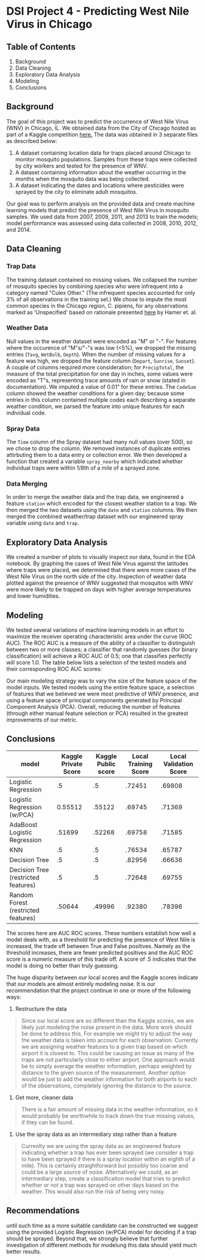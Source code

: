 # DSI Project 4 - Predicting West Nile Virus in Chicago

## Table of Contents

1. Background
2. Data Cleaning
3. Exploratory Data Analysis
4. Modeling
5. Conclusions

## Background

The goal of this project was to predict the occurrence of West Nile Virus (WNV) in Chicago, IL. We obtained data from the City of Chicago hosted as part of a Kaggle competition [here.](https:/www.kaggle.com/c/predict-west-nile-virus/) The data was obtained in 3 separate files as described below: 

1) A dataset containing location data for traps placed around Chicago to monitor mosquito populations. Samples from these traps were collected by city workers and tested for the presence of WNV.
2) A dataset containing information about the weather occurring in the months when the mosquito data was being collected.
3) A dataset indicating the dates and locations where pesticides were sprayed by the city to eliminate adult mosquitos. 

Our goal was to perform analysis on the provided data and create machine learning models that predict the presence of West Nile Virus in mosquito samples. We used data from 2007, 2009, 2011, and 2013 to train the models; model performance was assessed using data collected in 2008, 2010, 2012, and 2014.

## Data Cleaning

### Trap Data

The training dataset contained no missing values. We collapsed the number of mosquito species by combining species who were infrequent into a category named "Culex Other." (The infrequent species accounted for only 3% of all observations in the training set.) We chose to impute the most common species in the Chicago region, C. pipiens, for any observations marked as 'Unspecified' based on rationale presented [here](http://www.ajtmh.org/content/journals/10.4269/ajtmh.2009.80.268#html_fulltext) by Hamer et. al.

### Weather Data

Null values in the weather dataset were encoded as "M" or "-". For features where the occurence of "M"s/"-"s was low (<5%), we dropped the missing entries (`Tavg`, `WetBulb`, `Depth`). When the number of missing values for a feature was high, we dropped the feature column (`Depart`, `Sunrise`, `Sunset`). A couple of columns required more consideration; for `PrecipTotal`, the measure of the total precipitation for one day in inches, some values were encoded as "T"s, representing trace amounts of rain or snow (stated in documentation). We imputed a value of 0.01" for these entries.  The `CodeSum` column showed the weather conditions for a given day; because some entries in this column contained multiple codes each describing a separate weather condition, we parsed the feature into unique features for each individual code.

### Spray Data

The `Time` column of the Spray dataset had many null values (over 500), so we chose to drop the column. We removed instances of duplicate entries attirbuting them to a data entry or collection error. We then developed a function that created a variable `spray_nearby` which indicated whether individual traps were within 1/8th of a mile of a sprayed zone.

### Data Merging

In order to merge the weather data and the trap data, we engineered a feature `station` which encoded for the closest weather station to a trap. We then merged the two datasets using the `date` and `station` columns. We then merged the combined weather/trap dataset with our engineered spray variable using `date` and `trap`.

## Exploratory Data Analysis

We created a number of plots to visually inspect our data, found in the EDA notebook. By graphing the cases of West Nile Virus against the latitudes where traps were placed, we determined that there were more cases of the West Nile Virus on the north side of the city. Inspection of weather data plotted against the presence of WNV suggested that mosquitos with WNV were more likely to be trapped on days with higher average temperatures and lower humidities. 

## Modeling

We tested several variations of machine learning models in an effort to maximize the receiver operating characteristic area under the curve (ROC AUC). The ROC AUC is a measure of the ability of a classifier to distinguish between two or more classes; a classifier that randomly guesses (for binary classification) will achieve a ROC AUC of 0.5; one that classifies perfectly will score 1.0. The table below lists a selection of the tested models and their corresponding ROC AUC scores:




Our main modeling strategy was to vary the size of the feature space of the model inputs. We tested models using the entire feature space, a selection of features that we believed we were most predictive of WNV presence, and using a feature space of principal components generated by Principal Component Analysis (PCA). Overall, reducing the number of features (through either manual feature selection or PCA) resulted in the greatest improvements of our metric.

## Conclusions

model|Kaggle Private Score|Kaggle Public score | Local Training Score | Local Validation Score
--|--|--|--|--|
Logistic Regression| .5| .5| .72451| .69808
Logistic Regression (w/PCA)|0.55512 |.55122 | .69745| .71369
AdaBoost Logistic Regression| .51699|.52268 | .69758 | .71585
KNN |.5| .5 | .76534 | .65787
Decision Tree|.5|.5 | .82956 | .66636
Decision Tree (restricted features)|.5|.5 | .72648 | .69755
Random Forest (restricted features)|.50644|.49996 | .92380| .78396

The scores here are AUC ROC scores. These numbers establish how well a model deals with, as a threshold for predicting the presence of West Nile is increased, the trade off between True and False positives. Namely as the threshold increases, there are fewer predicted positives and the AUC ROC score is a numeric measure of this trade off. A score of $.5$ indicates that the model is doing no better than truly guessing. 

The huge disparity between our local scores and the Kaggle scores indicate that our models are almost entirely modeling noise. It is our recommendation that the project continue in one or more of the following ways:

1. Restructure the data
> Since our local score are so different than the Kaggle scores, we are likely just modeling the noise present in the data. More work should be done to address this. For example we might try to adjust the way the weather data is taken into account for each observation. Currently we are assigning weather features to a given trap based on which airport it is closest to. This could be causing an issue as many of the traps are not particularly close to either airport. One approach would be to simply average the weather information, perhaps weighted by distance to the given source of the measurement. Another option would be just to add the weather information for both airports to each of the observations, completely ignoring the distance to the source.

1. Get more, cleaner data
> There is a fair amount of missing data in the weather information, so it would probably be worthwhile to track down the true missing values, if they can be found. 
 
1. Use the spray data as an intermediary step rather than a feature
> Currenlty we are using the spray data as an engineered feature indicating whether a trap has ever been sprayed (we consider a trap to have been sprayed if there is a spray location within an eighth of a mile). This is certainly straightforward but possibly too coarse and could be a large source of noise. Alternatively we could, as an intermediary step, create a classificaiton model that tries to predict whether or not a trap was sprayed on other days based on the weather. This would also run the risk of being very noisy.


## Recommendations 
until such time as a more suitable candidate can be constructed we suggest using the provided Logistic Regression (w/PCA) model for deciding if a trap should be sprayed. Beyond that, we strongly believe that further investigation of different methods for modelung this data should yield much better results. 

